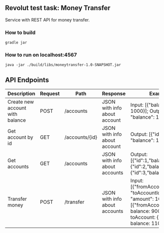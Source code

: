 ## Revolut test task: Money Transfer

Service with REST API for money transfer.

### How to build
    gradle jar
    
### How to run on localhost:4567
    java -jar ./build/libs/moneytransfer-1.0-SNAPSHOT.jar
    
## API Endpoints

| Description | Request | Path | Response | Example |
| ------ | ------ | ------ | ------ | ------ |
| Create new account with balance | POST | /accounts | JSON with info about account | Input: [{"balance": 1000}]; Output: [{"id": 1, "balance": 100}] |
| Get account by id | GET | /accounts/{id} | JSON with info about account | Output: [{"id": 1, "balance": 1000}] |
| Get accounts | GET | /accounts | JSON with info about accounts | Output: [{"id":1,"balance":1000},{"id":2,"balance":1000},{"id":3,"balance":3000}]
| Transfer money | POST | /transfer | JSON with info about accounts | Input: [{"fromAccountId": 1, "toAccountId": 2, "amount": 100}]; Output: [{"fromAccount": {id: 1, balance: 900}, toAccount: {id: 2, balance: 1100}}]|
